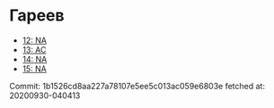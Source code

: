 # Гареев
- [12: NA](12.md)
- [13: AC](13.md)
- [14: NA](14.md)
- [15: NA](15.md)

Commit: 1b1526cd8aa227a78107e5ee5c013ac059e6803e
 fetched at: 20200930-040413
